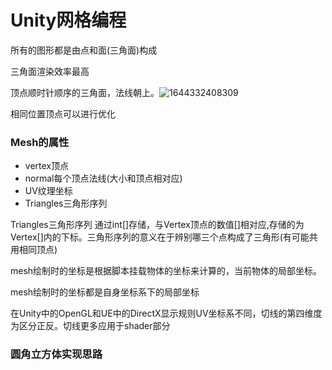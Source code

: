 # Unity网格编程

所有的图形都是由点和面(三角面)构成

三角面渲染效率最高

顶点顺时针顺序的三角面，法线朝上。![1644332408309](C:\Users\ASUS\AppData\Roaming\Typora\typora-user-images\1644332408309.png)

相同位置顶点可以进行优化

### Mesh的属性

- vertex顶点
- normal每个顶点法线(大小和顶点相对应)
- UV纹理坐标
- Triangles三角形序列

Triangles三角形序列  通过int[]存储，与Vertex顶点的数值[]相对应,存储的为Vertex[]内的下标。三角形序列的意义在于辨别哪三个点构成了三角形(有可能共用相同顶点)

mesh绘制时的坐标是根据脚本挂载物体的坐标来计算的，当前物体的局部坐标。

mesh绘制时的坐标都是自身坐标系下的局部坐标

在Unity中的OpenGL和UE中的DirectX显示规则UV坐标系不同，切线的第四维度为区分正反。切线更多应用于shader部分

### 圆角立方体实现思路

